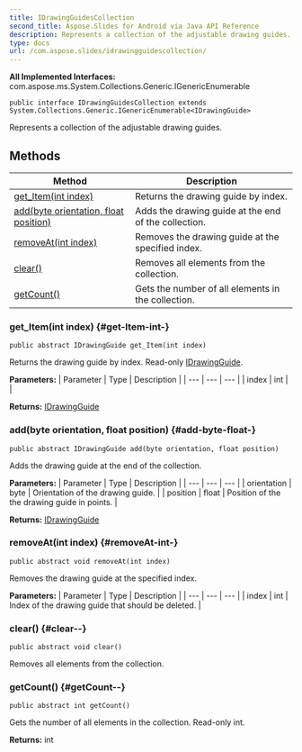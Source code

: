 ```yaml
---
title: IDrawingGuidesCollection
second_title: Aspose.Slides for Android via Java API Reference
description: Represents a collection of the adjustable drawing guides.
type: docs
url: /com.aspose.slides/idrawingguidescollection/
---
```

**All Implemented Interfaces:**
com.aspose.ms.System.Collections.Generic.IGenericEnumerable
```
public interface IDrawingGuidesCollection extends System.Collections.Generic.IGenericEnumerable<IDrawingGuide>
```

Represents a collection of the adjustable drawing guides.
## Methods

| Method | Description |
| --- | --- |
| [get_Item(int index)](#get-Item-int-) | Returns the drawing guide by index. |
| [add(byte orientation, float position)](#add-byte-float-) | Adds the drawing guide at the end of the collection. |
| [removeAt(int index)](#removeAt-int-) | Removes the drawing guide at the specified index. |
| [clear()](#clear--) | Removes all elements from the collection. |
| [getCount()](#getCount--) | Gets the number of all elements in the collection. |
### get_Item(int index) {#get-Item-int-}
```
public abstract IDrawingGuide get_Item(int index)
```


Returns the drawing guide by index. Read-only [IDrawingGuide](../../com.aspose.slides/idrawingguide).

**Parameters:**
| Parameter | Type | Description |
| --- | --- | --- |
| index | int |  |

**Returns:**
[IDrawingGuide](../../com.aspose.slides/idrawingguide)
### add(byte orientation, float position) {#add-byte-float-}
```
public abstract IDrawingGuide add(byte orientation, float position)
```


Adds the drawing guide at the end of the collection.

**Parameters:**
| Parameter | Type | Description |
| --- | --- | --- |
| orientation | byte | Orientation of the drawing guide. |
| position | float | Position of the the drawing guide in points. |

**Returns:**
[IDrawingGuide](../../com.aspose.slides/idrawingguide)
### removeAt(int index) {#removeAt-int-}
```
public abstract void removeAt(int index)
```


Removes the drawing guide at the specified index.

**Parameters:**
| Parameter | Type | Description |
| --- | --- | --- |
| index | int | Index of the drawing guide that should be deleted. |

### clear() {#clear--}
```
public abstract void clear()
```


Removes all elements from the collection.

### getCount() {#getCount--}
```
public abstract int getCount()
```


Gets the number of all elements in the collection. Read-only int.

**Returns:**
int
